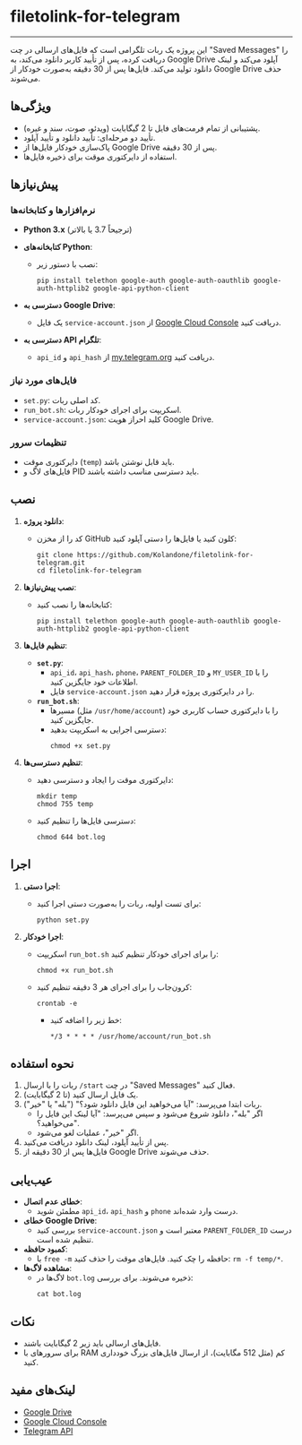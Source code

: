 # filetolink-for-telegram

---
این پروژه یک ربات تلگرامی است که فایل‌های ارسالی در چت "Saved Messages" را دریافت کرده، پس از تأیید کاربر دانلود می‌کند، به Google Drive آپلود می‌کند و لینک دانلود تولید می‌کند. فایل‌ها پس از 30 دقیقه به‌صورت خودکار از Google Drive حذف می‌شوند.

## ویژگی‌ها
- پشتیبانی از تمام فرمت‌های فایل تا 2 گیگابایت (ویدئو، صوت، سند و غیره).
- تأیید دو مرحله‌ای: تأیید دانلود و تأیید آپلود.
- پاک‌سازی خودکار فایل‌ها از Google Drive پس از 30 دقیقه.
- استفاده از دایرکتوری موقت برای ذخیره فایل‌ها.

## پیش‌نیازها

### نرم‌افزارها و کتابخانه‌ها
- **Python 3.x** (ترجیحاً 3.7 یا بالاتر)

- **کتابخانه‌های Python**:
  - نصب با دستور زیر:
    ```
    pip install telethon google-auth google-auth-oauthlib google-auth-httplib2 google-api-python-client
    ```
- **دسترسی به Google Drive**:
  - یک فایل `service-account.json` از [Google Cloud Console](https://console.cloud.google.com/) دریافت کنید.
- **دسترسی به API تلگرام**:
  - `api_id` و `api_hash` از [my.telegram.org](https://my.telegram.org/) دریافت کنید.

### فایل‌های مورد نیاز
- `set.py`: کد اصلی ربات.
- `run_bot.sh`: اسکریپت برای اجرای خودکار ربات.
- `service-account.json`: کلید احراز هویت Google Drive.

### تنظیمات سرور
- دایرکتوری موقت (`temp`) باید قابل نوشتن باشد.
- فایل‌های لاگ و PID باید دسترسی مناسب داشته باشند.

## نصب

1. **دانلود پروژه**:
   - کد را از مخزن GitHub کلون کنید یا فایل‌ها را دستی آپلود کنید:
     ```
     git clone https://github.com/Kolandone/filetolink-for-telegram.git
     cd filetolink-for-telegram
     ```

2. **نصب پیش‌نیازها**:
   - کتابخانه‌ها را نصب کنید:
     ```
     pip install telethon google-auth google-auth-oauthlib google-auth-httplib2 google-api-python-client
     ```


3. **تنظیم فایل‌ها**:
   - **`set.py`**:
     - `api_id`، `api_hash`، `phone`، `PARENT_FOLDER_ID` و `MY_USER_ID` را با اطلاعات خود جایگزین کنید.
     - فایل `service-account.json` را در دایرکتوری پروژه قرار دهید.
   - **`run_bot.sh`**:
     - مسیرها (مثل `/usr/home/account`) را با دایرکتوری حساب کاربری خود جایگزین کنید.
     - دسترسی اجرایی به اسکریپت بدهید:
       ```
       chmod +x set.py
       ```

4. **تنظیم دسترسی‌ها**:
   - دایرکتوری موقت را ایجاد و دسترسی دهید:
     ```
     mkdir temp
     chmod 755 temp
     ```
   - دسترسی فایل‌ها را تنظیم کنید:
     ```
     chmod 644 bot.log
     ```

## اجرا

1. **اجرا دستی**:
   - برای تست اولیه، ربات را به‌صورت دستی اجرا کنید:
     ```
     python set.py
     ```

2. **اجرا خودکار**:
   - اسکریپت `run_bot.sh` را برای اجرای خودکار تنظیم کنید:
     ```
     chmod +x run_bot.sh
     ```
   - کرون‌جاب را برای اجرای هر 3 دقیقه تنظیم کنید:
     ```
     crontab -e
     ```
     - خط زیر را اضافه کنید:
       ```
       */3 * * * * /usr/home/account/run_bot.sh
       ```

## نحوه استفاده
1. ربات را با ارسال `/start` در چت "Saved Messages" فعال کنید.
2. یک فایل ارسال کنید (تا 2 گیگابایت).
3. ربات ابتدا می‌پرسد: "آیا می‌خواهید این فایل دانلود شود؟" ("بله" یا "خیر").
   - اگر "بله"، دانلود شروع می‌شود و سپس می‌پرسد: "آیا لینک این فایل را می‌خواهید؟".
   - اگر "خیر"، عملیات لغو می‌شود.
4. پس از تأیید آپلود، لینک دانلود دریافت می‌کنید.
5. فایل‌ها پس از 30 دقیقه از Google Drive حذف می‌شوند.

## عیب‌یابی
- **خطای عدم اتصال**:
  - مطمئن شوید `api_id`، `api_hash` و `phone` درست وارد شده‌اند.
- **خطای Google Drive**:
  - بررسی کنید `service-account.json` معتبر است و `PARENT_FOLDER_ID` درست تنظیم شده است.
- **کمبود حافظه**:
  - با `free -m` حافظه را چک کنید. فایل‌های موقت را حذف کنید: `rm -f temp/*`.
- **مشاهده لاگ‌ها**:
  - لاگ‌ها در `bot.log` ذخیره می‌شوند. برای بررسی:
    ```
    cat bot.log
    ```

## نکات
- فایل‌های ارسالی باید زیر 2 گیگابایت باشند.
- برای سرورهای با RAM کم (مثل 512 مگابایت)، از ارسال فایل‌های بزرگ خودداری کنید.

## لینک‌های مفید
- [Google Drive](https://drive.google.com/)
- [Google Cloud Console](https://console.cloud.google.com/)
- [Telegram API](https://my.telegram.org/)



